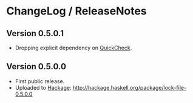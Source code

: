 # ChangeLog / ReleaseNotes


## Version 0.5.0.1

* Dropping explicit dependency on [QuickCheck][].


## Version 0.5.0.0

* First public release.
* Uploaded to [Hackage][]:
  <http://hackage.haskell.org/package/lock-file-0.5.0.0>



[Hackage]:
  http://hackage.haskell.org/
  "HackageDB (or just Hackage) is a collection of releases of Haskell packages."
[QuickCheck]:
  http://hackage.haskell.org/package/QuickCheck
  "QuickCheck package on Hackage"
